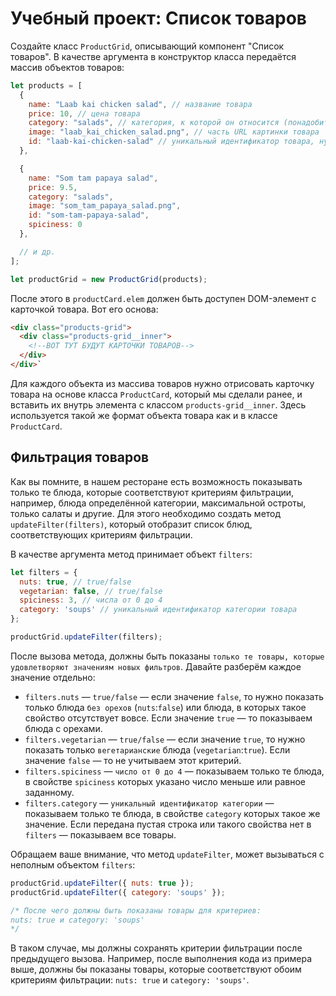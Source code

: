 # Учебный проект: Список товаров

Создайте класс `ProductGrid`, описывающий компонент "Список товаров".
В качестве аргумента в конструктор класса передаётся массив объектов товаров:

```js
let products = [
  {
    name: "Laab kai chicken salad", // название товара
    price: 10, // цена товара
    category: "salads", // категория, к которой он относится (понадобится чуть позже)
    image: "laab_kai_chicken_salad.png", // часть URL картинки товара
    id: "laab-kai-chicken-salad" // уникальный идентификатор товара, нужен для добавления данного товара в корзину
  },

  {
    name: "Som tam papaya salad",
    price: 9.5,
    category: "salads",
    image: "som_tam_papaya_salad.png",
    id: "som-tam-papaya-salad",
    spiciness: 0
  },

  // и др.
];

let productGrid = new ProductGrid(products);
```

После этого в `productCard.elem` должен быть доступен DOM-элемент с карточкой товара. Вот его основа:

```html
<div class="products-grid">
  <div class="products-grid__inner">
    <!--ВОТ ТУТ БУДУТ КАРТОЧКИ ТОВАРОВ-->
  </div>
</div>`
```

Для каждого объекта из массива товаров нужно отрисовать карточку товара на основе класса `ProductCard`, который мы сделали ранее, 
и вставить их внутрь элемента с классом `products-grid__inner`.
Здесь используется такой же формат объекта товара как и в классе `ProductCard`.

## Фильтрация товаров

Как вы помните, в нашем ресторане есть возможность показывать только те блюда, которые соответствуют критериям фильтрации, например, 
блюда определённой категории, максимальной остроты, только салаты и другие. 
Для этого необходимо создать метод `updateFilter(filters)`, который отобразит список блюд, соответствующих критериям фильтрации.

В качестве аргумента метод принимает объект `filters`:

```js
let filters = {
  nuts: true, // true/false
  vegetarian: false, // true/false
  spiciness: 3, // числа от 0 до 4
  category: 'soups' // уникальный идентификатор категории товара
};

productGrid.updateFilter(filters); 
```

После вызова метода, должны быть показаны `только те товары, которые удовлетворяют значениям новых фильтров`.
Давайте разберём каждое значение отдельно:
- `filters.nuts` — `true/false` — если значение `false`, то нужно показать только блюда `без орехов` (`nuts`:`false`) или блюда, в которых такое свойство отсутствует вовсе. Если значение `true` — то показываем блюда с орехами. 
- `filters.vegetarian` — `true/false` — если значение `true`, то нужно показать только `вегетарианские` блюда (`vegetarian`:`true`). Если значение `false` — то не учитываем этот критерий.
- `filters.spiciness` — `число от 0 до 4` — показываем только те блюда, в свойстве `spiciness` которых указано число меньше или равное заданному.
- `filters.category` — `уникальный идентификатор категории` — показываем только те блюда, в свойстве `category` которых такое же значение. Если передана пустая строка или такого свойства нет в `filters` — показываем все товары.

Обращаем ваше внимание, что метод `updateFilter`, может вызываться с неполным объектом `filters`:

```js
productGrid.updateFilter({ nuts: true }); 
productGrid.updateFilter({ category: 'soups' });

/* После чего должны быть показаны товары для критериев:
nuts: true и category: 'soups'
*/
```

В таком случае, мы должны сохранять критерии фильтрации после предыдущего вызова.
Например, после выполнения кода из примера выше, должны бы показаны товары, 
которые соответствуют обоим критериям фильтрации: `nuts: true` и `category: 'soups'`. 
